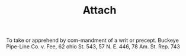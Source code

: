 ---
title: Attach
letter: A
permalink: "/definitions/attach.html"
body: To take or apprehend by com-mandment of a writ or precept. Buckeye Pipe-Line
  Co. v. Fee, 62 ohio St. 543, 57 N. E. 446, 78 Am. St. Rep. 743
published_at: '2018-07-07'
source: Black's Law Dictionary
layout: post
---